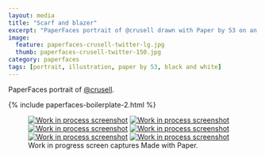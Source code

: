 ```yaml
---
layout: media
title: "Scarf and blazer"
excerpt: "PaperFaces portrait of @crusell drawn with Paper by 53 on an iPad."
image: 
  feature: paperfaces-crusell-twitter-lg.jpg
  thumb: paperfaces-crusell-twitter-150.jpg
category: paperfaces
tags: [portrait, illustration, paper by 53, black and white]
---
```


PaperFaces portrait of [@crusell](http://twitter.com/crusell).

{% include paperfaces-boilerplate-2.html %}

<figure class="third">
	<a href="{{ site.url }}/images/paperfaces-crusell-process-1-lg.jpg"><img src="{{ site.url }}/images/paperfaces-crusell-process-1-600.jpg" alt="Work in process screenshot"></a>
	<a href="{{ site.url }}/images/paperfaces-crusell-process-2-lg.jpg"><img src="{{ site.url }}/images/paperfaces-crusell-process-2-600.jpg" alt="Work in process screenshot"></a>
	<a href="{{ site.url }}/images/paperfaces-crusell-process-3-lg.jpg"><img src="{{ site.url }}/images/paperfaces-crusell-process-3-600.jpg" alt="Work in process screenshot"></a>
	<a href="{{ site.url }}/images/paperfaces-crusell-process-4-lg.jpg"><img src="{{ site.url }}/images/paperfaces-crusell-process-4-600.jpg" alt="Work in process screenshot"></a>
	<a href="{{ site.url }}/images/paperfaces-crusell-process-5-lg.jpg"><img src="{{ site.url }}/images/paperfaces-crusell-process-5-600.jpg" alt="Work in process screenshot"></a>
	<a href="{{ site.url }}/images/paperfaces-crusell-process-6-lg.jpg"><img src="{{ site.url }}/images/paperfaces-crusell-process-6-600.jpg" alt="Work in process screenshot"></a>
	<figcaption>Work in progress screen captures Made with Paper.</figcaption>
</figure>
